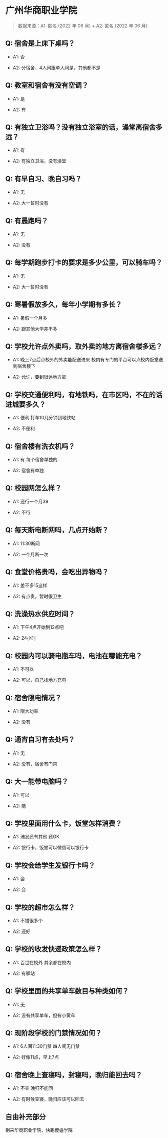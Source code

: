 # 广州华商职业学院

> 数据来源：A1: 匿名 (2022 年 06 月) + A2: 匿名 (2022 年 06 月)

## Q: 宿舍是上床下桌吗？

- A1: 否

- A2: 分宿舍，4人间跟单人间是，其他都不是

## Q: 教室和宿舍有没有空调？

- A1: 是

- A2: 有

## Q: 有独立卫浴吗？没有独立浴室的话，澡堂离宿舍多远？

- A1: 有

- A2: 有独立卫浴，没有澡堂

## Q: 有早自习、晚自习吗？

- A1: 无

- A2: 大一暂时没有

## Q: 有晨跑吗？

- A1: 无

- A2: 没有

## Q: 每学期跑步打卡的要求是多少公里，可以骑车吗？

- A1: 无

- A2: 大一暂时没有

## Q: 寒暑假放多久，每年小学期有多长？

- A1: 暑假一个月多

- A2: 跟其他大学差不多

## Q: 学校允许点外卖吗，取外卖的地方离宿舍楼多远？

- A1: 晚上7点后点校外的外卖能配送进来 校内有专门的平台可以点校内饭堂送到宿舍楼下

- A2: 允许，要到很远地方拿

## Q: 学校交通便利吗，有地铁吗，在市区吗，不在的话进城要多久？

- A1: 便利 打车10几分钟到地铁站

- A2: 不便利

## Q: 宿舍楼有洗衣机吗？

- A1: 有 每个宿舍单独的

- A2: 宿舍有单独

## Q: 校园网怎么样？

- A1: 还行一个月39

- A2: 不行

## Q: 每天断电断网吗，几点开始断？

- A1: 11:30断网

- A2: 一个月断一次

## Q: 食堂价格贵吗，会吃出异物吗？

- A1: 差不多15这样

- A2: 有点贵，暂时很卫生

## Q: 洗澡热水供应时间？

- A1: 下午4点开始到12点吧

- A2: 24小时

## Q: 校园内可以骑电瓶车吗，电池在哪能充电？

- A1: 不可以

- A2: 可以，自己找地方充电

## Q: 宿舍限电情况？

- A1: 限大功率

- A2: 没有

## Q: 通宵自习有去处吗？

- A1: 无

- A2: 没有，宿舍有门禁

## Q: 大一能带电脑吗？

- A1: 可以

- A2: 能

## Q: 学校里面用什么卡，饭堂怎样消费？

- A1: 浦发还有其他 还OK

- A2: 银行卡，饭堂可以微信可以银行卡

## Q: 学校会给学生发银行卡吗？

- A1: 会

- A2: 会

## Q: 学校的超市怎么样？

- A1: 不错很多个

- A2: 还好

## Q: 学校的收发快递政策怎么样？

- A1: 百世在校外 其余都在校内

- A2: 有驿站

## Q: 学校里面的共享单车数目与种类如何？

- A1: 无

- A2: 没有共享单车，但有小黄车

## Q: 现阶段学校的门禁情况如何？

- A1: 6人间11:30门禁 四人间无门禁

- A2: 好像11点，早上7点

## Q: 宿舍晚上查寝吗，封寝吗，晚归能回去吗？

- A1: 不查 晚归不能回

- A2: 有时候查寝，晚归应该可以回去

## 自由补充部分

别来华商职业学院，快跑傻逼学院
